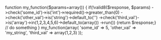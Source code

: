 function my_function($params=array())
{
	if(!valid8($response, $params)
		->check('some_id')->is('int')->required()->greater_than(0)
		->check('other_val')->is('string')->default_to('')
		->check('third_val')->is('array')->in(1,2,3,4,5,6)->default_to(array())
		->run())
	{return $response;}
	// do something
}
my_function(array(
	'some_id' => 5,
	'other_val' => 'my_string',
	'third_val' => array(1,2,3)
));